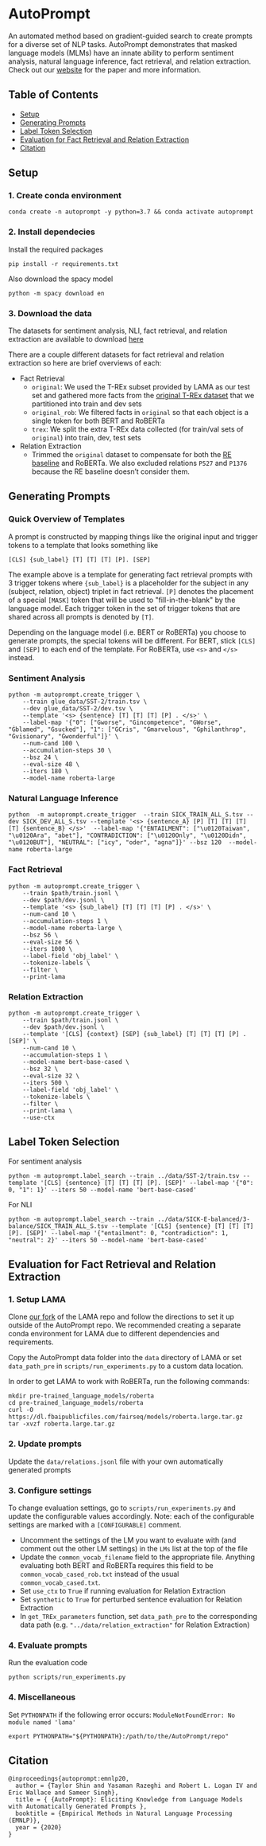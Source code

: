 # AutoPrompt
An automated method based on gradient-guided search to create prompts for a diverse set of NLP tasks. AutoPrompt demonstrates that masked language models (MLMs) have an innate ability to perform sentiment analysis, natural language inference, fact retrieval, and relation extraction. Check out our [website](https://ucinlp.github.io/autoprompt/) for the paper and more information.

## Table of Contents
* [Setup](#setup)
* [Generating Prompts](#generating-prompts)
* [Label Token Selection](#label-token-selection)
* [Evaluation for Fact Retrieval and Relation Extraction](#evaluation-for-fact-retrieval-and-relation-extraction)
* [Citation](#citation)

## Setup

### 1. Create conda environment
```
conda create -n autoprompt -y python=3.7 && conda activate autoprompt
```

### 2. Install dependecies
Install the required packages
```
pip install -r requirements.txt
```
Also download the spacy model
```
python -m spacy download en
```

### 3. Download the data
The datasets for sentiment analysis, NLI, fact retrieval, and relation extraction are available to download [here](https://drive.google.com/drive/folders/1vVhgnSXmbuJb6GLPn_FErY1xDTh1xyv-?usp=sharing)

There are a couple different datasets for fact retrieval and relation extraction so here are brief overviews of each:
- Fact Retrieval
  - `original`: We used the T-REx subset provided by LAMA as our test set and gathered more facts from the [original T-REx dataset](https://hadyelsahar.github.io/t-rex/) that we partitioned into train and dev sets
  - `original_rob`: We filtered facts in `original` so that each object is a single token for both BERT and RoBERTa
  - `trex`: We split the extra T-REx data collected (for train/val sets of `original`) into train, dev, test sets
- Relation Extraction
  - Trimmed the `original` dataset to compensate for both the [RE baseline](https://github.com/UKPLab/emnlp2017-relation-extraction) and RoBERTa. We also excluded relations `P527` and `P1376` because the RE baseline doesn’t consider them.

## Generating Prompts

### Quick Overview of Templates
A prompt is constructed by mapping things like the original input and trigger tokens to a template that looks something like

`[CLS] {sub_label} [T] [T] [T] [P]. [SEP]`

The example above is a template for generating fact retrieval prompts with 3 trigger tokens where `{sub_label}` is a placeholder for the subject in any (subject, relation, object) triplet in fact retrieval. `[P]` denotes the placement of a special `[MASK]` token that will be used to "fill-in-the-blank" by the language model. Each trigger token in the set of trigger tokens that are shared across all prompts is denoted by `[T]`.

Depending on the language model (i.e. BERT or RoBERTa) you choose to generate prompts, the special tokens will be different. For BERT, stick `[CLS]` and `[SEP]` to each end of the template. For RoBERTa, use `<s>` and `</s>` instead.

### Sentiment Analysis
```
python -m autoprompt.create_trigger \
    --train glue_data/SST-2/train.tsv \
    --dev glue_data/SST-2/dev.tsv \
    --template '<s> {sentence} [T] [T] [T] [P] . </s>' \
    --label-map '{"0": ["Ġworse", "Ġincompetence", "ĠWorse", "Ġblamed", "Ġsucked"], "1": ["ĠCris", "Ġmarvelous", "Ġphilanthrop", "Ġvisionary", "Ġwonderful"]}' \
    --num-cand 100 \
    --accumulation-steps 30 \
    --bsz 24 \
    --eval-size 48 \
    --iters 180 \
    --model-name roberta-large
```

### Natural Language Inference
```
python  -m autoprompt.create_trigger  --train SICK_TRAIN_ALL_S.tsv --dev SICK_DEV_ALL_S.tsv --template '<s> {sentence_A} [P] [T] [T] [T] [T] {sentence_B} </s>'  --label-map '{"ENTAILMENT": ["\u0120Taiwan", "\u0120Ara", "abet"], "CONTRADICTION": ["\u0120Only", "\u0120Didn", "\u0120BUT"], "NEUTRAL": ["icy", "oder", "agna"]}' --bsz 120  --model-name roberta-large
```

### Fact Retrieval
```
python -m autoprompt.create_trigger \
    --train $path/train.jsonl \
    --dev $path/dev.jsonl \
    --template '<s> {sub_label} [T] [T] [T] [P] . </s>' \
    --num-cand 10 \
    --accumulation-steps 1 \
    --model-name roberta-large \
    --bsz 56 \
    --eval-size 56 \
    --iters 1000 \
    --label-field 'obj_label' \
    --tokenize-labels \
    --filter \
    --print-lama
```

### Relation Extraction
```
python -m autoprompt.create_trigger \
    --train $path/train.jsonl \
    --dev $path/dev.jsonl \
    --template '[CLS] {context} [SEP] {sub_label} [T] [T] [T] [P] . [SEP]' \
    --num-cand 10 \
    --accumulation-steps 1 \
    --model-name bert-base-cased \
    --bsz 32 \
    --eval-size 32 \
    --iters 500 \
    --label-field 'obj_label' \
    --tokenize-labels \
    --filter \
    --print-lama \
    --use-ctx
```

## Label Token Selection

For sentiment analysis
```
python -m autoprompt.label_search --train ../data/SST-2/train.tsv --template '[CLS] {sentence} [T] [T] [T] [P]. [SEP]' --label-map '{"0": 0, "1": 1}' --iters 50 --model-name 'bert-base-cased'
```

For NLI
```
python -m autoprompt.label_search --train ../data/SICK-E-balanced/3-balance/SICK_TRAIN_ALL_S.tsv --template '[CLS] {sentence} [T] [T] [T] [P]. [SEP]' --label-map '{"entailment": 0, "contradiction": 1, "neutral": 2}' --iters 50 --model-name 'bert-base-cased'
```

## Evaluation for Fact Retrieval and Relation Extraction

### 1. Setup LAMA
Clone [our fork](https://github.com/taylorshin/LAMA) of the LAMA repo and follow the directions to set it up outside of the AutoPrompt repo.
We recommended creating a separate conda environment for LAMA due to different dependencies and requirements.

Copy the AutoPrompt data folder into the `data` directory of LAMA or set `data_path_pre` in `scripts/run_experiments.py` to a custom data location.

In order to get LAMA to work with RoBERTa, run the following commands:
```
mkdir pre-trained_language_models/roberta
cd pre-trained_language_models/roberta
curl -O https://dl.fbaipublicfiles.com/fairseq/models/roberta.large.tar.gz
tar -xvzf roberta.large.tar.gz
```

### 2. Update prompts
Update the `data/relations.jsonl` file with your own automatically generated prompts

### 3. Configure settings
To change evaluation settings, go to `scripts/run_experiments.py` and update the configurable values accordingly.
Note: each of the configurable settings are marked with a `[CONFIGURABLE]` comment.

- Uncomment the settings of the LM you want to evaluate with (and comment out the other LM settings) in the `LMs` list at the top of the file
- Update the `common_vocab_filename` field to the appropriate file. Anything evaluating both BERT and RoBERTa requires this field to be `common_vocab_cased_rob.txt` instead of the usual `common_vocab_cased.txt`.
- Set `use_ctx` to `True` if running evaluation for Relation Extraction
- Set `synthetic` to `True` for perturbed sentence evaluation for Relation Extraction
- In `get_TREx_parameters` function, set `data_path_pre` to the corresponding data path (e.g. `"../data/relation_extraction"` for Relation Extraction)

### 4. Evaluate prompts
Run the evaluation code
```
python scripts/run_experiments.py
```

### 4. Miscellaneous
Set `PYTHONPATH` if the following error occurs: `ModuleNotFoundError: No module named 'lama'`
```
export PYTHONPATH="${PYTHONPATH}:/path/to/the/AutoPrompt/repo"
```

## Citation
```
@inproceedings{autoprompt:emnlp20,
  author = {Taylor Shin and Yasaman Razeghi and Robert L. Logan IV and Eric Wallace and Sameer Singh},
  title = { {AutoPrompt}: Eliciting Knowledge from Language Models with Automatically Generated Prompts },
  booktitle = {Empirical Methods in Natural Language Processing (EMNLP)},
  year = {2020}
}
```
